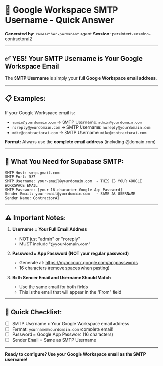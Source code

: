 # 📧 Google Workspace SMTP Username - Quick Answer

**Generated by:** `researcher-permanent` agent
**Session:** persistent-session-contractorai2

---

## ✅ **YES! Your SMTP Username is Your Google Workspace Email**

The **SMTP Username** is simply your **full Google Workspace email address**.

---

## 📋 **Examples:**

If your Google Workspace email is:
- `admin@yourdomain.com` → SMTP Username: `admin@yourdomain.com`
- `noreply@yourdomain.com` → SMTP Username: `noreply@yourdomain.com`
- `mike@contractorai.com` → SMTP Username: `mike@contractorai.com`

**Format:** Always use the **complete email address** (including @domain.com)

---

## 🔧 **What You Need for Supabase SMTP:**

```
SMTP Host: smtp.gmail.com
SMTP Port: 587
SMTP Username: your-email@yourdomain.com  ← THIS IS YOUR GOOGLE WORKSPACE EMAIL
SMTP Password: [your 16-character Google App Password]
Sender Email: your-email@yourdomain.com   ← SAME AS USERNAME
Sender Name: ContractorAI
```

---

## ⚠️ **Important Notes:**

1. **Username = Your Full Email Address**
   - NOT just "admin" or "noreply"
   - MUST include "@yourdomain.com"

2. **Password = App Password (NOT your regular password)**
   - Generate at: https://myaccount.google.com/apppasswords
   - 16 characters (remove spaces when pasting)

3. **Both Sender Email and Username Should Match**
   - Use the same email for both fields
   - This is the email that will appear in the "From" field

---

## 🎯 **Quick Checklist:**

- [ ] SMTP Username = Your Google Workspace email address
- [ ] Format: `yourname@yourdomain.com` (complete email)
- [ ] Password = Google App Password (16 characters)
- [ ] Sender Email = Same as SMTP Username

---

**Ready to configure? Use your Google Workspace email as the SMTP username!**
